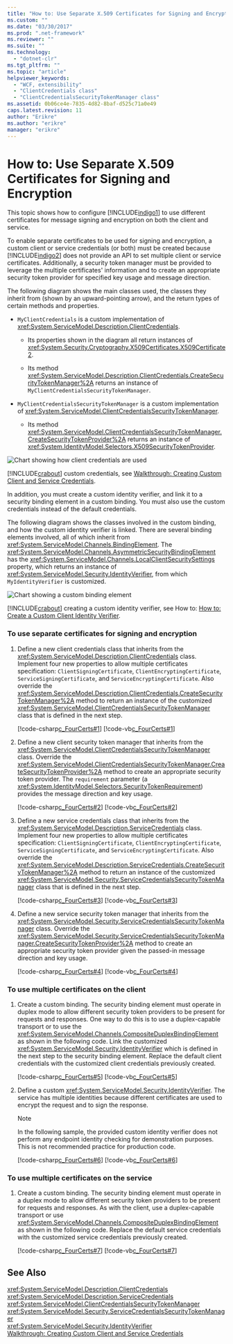 ```yaml
---
title: "How to: Use Separate X.509 Certificates for Signing and Encryption"
ms.custom: ""
ms.date: "03/30/2017"
ms.prod: ".net-framework"
ms.reviewer: ""
ms.suite: ""
ms.technology: 
  - "dotnet-clr"
ms.tgt_pltfrm: ""
ms.topic: "article"
helpviewer_keywords: 
  - "WCF, extensibility"
  - "ClientCredentials class"
  - "ClientCredentialsSecurityTokenManager class"
ms.assetid: 0b06ce4e-7835-4d82-8baf-d525c71a0e49
caps.latest.revision: 11
author: "Erikre"
ms.author: "erikre"
manager: "erikre"
---
```

# How to: Use Separate X.509 Certificates for Signing and Encryption
This topic shows how to configure [!INCLUDE[indigo1](../../../../includes/indigo1-md.md)] to use different certificates for message signing and encryption on both the client and service.  
  
 To enable separate certificates to be used for signing and encryption, a custom client or service credentials (or both) must be created because [!INCLUDE[indigo2](../../../../includes/indigo2-md.md)] does not provide an API to set multiple client or service certificates. Additionally, a security token manager must be provided to leverage the multiple certificates' information and to create an appropriate security token provider for specified key usage and message direction.  
  
 The following diagram shows the main classes used, the classes they inherit from (shown by an upward-pointing arrow), and the return types of certain methods and properties.  
  
-   `MyClientCredentials` is a custom implementation of <xref:System.ServiceModel.Description.ClientCredentials>.  
  
    -   Its properties shown in the diagram all return instances of <xref:System.Security.Cryptography.X509Certificates.X509Certificate2>.  
  
    -   Its method <xref:System.ServiceModel.Description.ClientCredentials.CreateSecurityTokenManager%2A> returns an instance of `MyClientCredentialsSecurityTokenManager`.  
  
-   `MyClientCredentialsSecurityTokenManager` is a custom implementation of <xref:System.ServiceModel.ClientCredentialsSecurityTokenManager>.  
  
    -   Its method <xref:System.ServiceModel.ClientCredentialsSecurityTokenManager.CreateSecurityTokenProvider%2A> returns an instance of <xref:System.IdentityModel.Selectors.X509SecurityTokenProvider>.  
  
 ![Chart showing how client credentials are used](../../../../docs/framework/wcf/extending/media/e4971edd-a59f-4571-b36f-7e6b2f0d610f.gif "e4971edd-a59f-4571-b36f-7e6b2f0d610f")  
  
 [!INCLUDE[crabout](../../../../includes/crabout-md.md)] custom credentials, see [Walkthrough: Creating Custom Client and Service Credentials](../../../../docs/framework/wcf/extending/walkthrough-creating-custom-client-and-service-credentials.md).  
  
 In addition, you must create a custom identity verifier, and link it to a security binding element in a custom binding. You must also use the custom credentials instead of the default credentials.  
  
 The following diagram shows the classes involved in the custom binding, and how the custom identity verifier is linked. There are several binding elements involved, all of which inherit from <xref:System.ServiceModel.Channels.BindingElement>. The <xref:System.ServiceModel.Channels.AsymmetricSecurityBindingElement> has the <xref:System.ServiceModel.Channels.LocalClientSecuritySettings> property, which returns an instance of <xref:System.ServiceModel.Security.IdentityVerifier>, from which `MyIdentityVerifier` is customized.  
  
 ![Chart showing a custom binding element](../../../../docs/framework/wcf/extending/media/dddea4a2-0bb4-4921-9bf4-20d4d82c3da5.gif "dddea4a2-0bb4-4921-9bf4-20d4d82c3da5")  
  
 [!INCLUDE[crabout](../../../../includes/crabout-md.md)] creating a custom identity verifier, see How to: [How to: Create a Custom Client Identity Verifier](../../../../docs/framework/wcf/extending/how-to-create-a-custom-client-identity-verifier.md).  
  
### To use separate certificates for signing and encryption  
  
1.  Define a new client credentials class that inherits from the <xref:System.ServiceModel.Description.ClientCredentials> class. Implement four new properties to allow multiple certificates specification: `ClientSigningCertificate`, `ClientEncryptingCertificate`, `ServiceSigningCertificate`, and `ServiceEncryptingCertificate`. Also override the <xref:System.ServiceModel.Description.ClientCredentials.CreateSecurityTokenManager%2A> method to return an instance of the customized <xref:System.ServiceModel.ClientCredentialsSecurityTokenManager> class that is defined in the next step.  
  
     [!code-csharp[c_FourCerts#1](../../../../samples/snippets/csharp/VS_Snippets_CFX/c_fourcerts/cs/source.cs#1)]
     [!code-vb[c_FourCerts#1](../../../../samples/snippets/visualbasic/VS_Snippets_CFX/c_fourcerts/vb/source.vb#1)]  
  
2.  Define a new client security token manager that inherits from the <xref:System.ServiceModel.ClientCredentialsSecurityTokenManager> class. Override the <xref:System.ServiceModel.ClientCredentialsSecurityTokenManager.CreateSecurityTokenProvider%2A> method to create an appropriate security token provider. The `requirement` parameter (a <xref:System.IdentityModel.Selectors.SecurityTokenRequirement>) provides the message direction and key usage.  
  
     [!code-csharp[c_FourCerts#2](../../../../samples/snippets/csharp/VS_Snippets_CFX/c_fourcerts/cs/source.cs#2)]
     [!code-vb[c_FourCerts#2](../../../../samples/snippets/visualbasic/VS_Snippets_CFX/c_fourcerts/vb/source.vb#2)]  
  
3.  Define a new service credentials class that inherits from the <xref:System.ServiceModel.Description.ServiceCredentials> class. Implement four new properties to allow multiple certificates specification: `ClientSigningCertificate`, `ClientEncryptingCertificate`, `ServiceSigningCertificate`, and `ServiceEncryptingCertificate`. Also override the <xref:System.ServiceModel.Description.ServiceCredentials.CreateSecurityTokenManager%2A> method to return an instance of the customized <xref:System.ServiceModel.Security.ServiceCredentialsSecurityTokenManager> class that is defined in the next step.  
  
     [!code-csharp[c_FourCerts#3](../../../../samples/snippets/csharp/VS_Snippets_CFX/c_fourcerts/cs/source.cs#3)]
     [!code-vb[c_FourCerts#3](../../../../samples/snippets/visualbasic/VS_Snippets_CFX/c_fourcerts/vb/source.vb#3)]  
  
4.  Define a new service security token manager that inherits from the <xref:System.ServiceModel.Security.ServiceCredentialsSecurityTokenManager> class. Override the <xref:System.ServiceModel.Security.ServiceCredentialsSecurityTokenManager.CreateSecurityTokenProvider%2A> method to create an appropriate security token provider given the passed-in message direction and key usage.  
  
     [!code-csharp[c_FourCerts#4](../../../../samples/snippets/csharp/VS_Snippets_CFX/c_fourcerts/cs/source.cs#4)]
     [!code-vb[c_FourCerts#4](../../../../samples/snippets/visualbasic/VS_Snippets_CFX/c_fourcerts/vb/source.vb#4)]  
  
### To use multiple certificates on the client  
  
1.  Create a custom binding. The security binding element must operate in duplex mode to allow different security token providers to be present for requests and responses. One way to do this is to use a duplex-capable transport or to use the <xref:System.ServiceModel.Channels.CompositeDuplexBindingElement> as shown in the following code. Link the customized <xref:System.ServiceModel.Security.IdentityVerifier> which is defined in the next step to the security binding element. Replace the default client credentials with the customized client credentials previously created.  
  
     [!code-csharp[c_FourCerts#5](../../../../samples/snippets/csharp/VS_Snippets_CFX/c_fourcerts/cs/source.cs#5)]
     [!code-vb[c_FourCerts#5](../../../../samples/snippets/visualbasic/VS_Snippets_CFX/c_fourcerts/vb/source.vb#5)]  
  
2.  Define a custom <xref:System.ServiceModel.Security.IdentityVerifier>. The service has multiple identities because different certificates are used to encrypt the request and to sign the response.  
  
    > [!NOTE]
    >  In the following sample, the provided custom identity verifier does not perform any endpoint identity checking for demonstration purposes. This is not recommended practice for production code.  
  
     [!code-csharp[c_FourCerts#6](../../../../samples/snippets/csharp/VS_Snippets_CFX/c_fourcerts/cs/source.cs#6)]
     [!code-vb[c_FourCerts#6](../../../../samples/snippets/visualbasic/VS_Snippets_CFX/c_fourcerts/vb/source.vb#6)]  
  
### To use multiple certificates on the service  
  
1.  Create a custom binding. The security binding element must operate in a duplex mode to allow different security token providers to be present for requests and responses. As with the client, use a duplex-capable transport or use <xref:System.ServiceModel.Channels.CompositeDuplexBindingElement> as shown in the following code. Replace the default service credentials with the customized service credentials previously created.  
  
     [!code-csharp[c_FourCerts#7](../../../../samples/snippets/csharp/VS_Snippets_CFX/c_fourcerts/cs/source.cs#7)]
     [!code-vb[c_FourCerts#7](../../../../samples/snippets/visualbasic/VS_Snippets_CFX/c_fourcerts/vb/source.vb#7)]  
  
## See Also  
 <xref:System.ServiceModel.Description.ClientCredentials>   
 <xref:System.ServiceModel.Description.ServiceCredentials>   
 <xref:System.ServiceModel.ClientCredentialsSecurityTokenManager>   
 <xref:System.ServiceModel.Security.ServiceCredentialsSecurityTokenManager>   
 <xref:System.ServiceModel.Security.IdentityVerifier>   
 [Walkthrough: Creating Custom Client and Service Credentials](../../../../docs/framework/wcf/extending/walkthrough-creating-custom-client-and-service-credentials.md)
